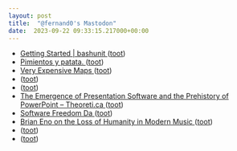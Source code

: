 ```yaml
---
layout: post
title:  "@fernand0's Mastodon"
date:  2023-09-22 09:33:15.217000+00:00
---
```

*  [Getting Started \| bashunit ](https://bashunit.typeddevs.com/getting-started.htm) ([toot](https://mastodon.social/@fernand0/111108108793639352))
*  [Pimientos y patata. ](https://avecesunafoto.wordpress.com/2023/09/22/pimientos-y-patata) ([toot](https://mastodon.social/@fernand0/111107942507544490))
*  [Very Expensive Maps ](https://flowingdata.com/2023/09/13/very-expensive-maps) ([toot](https://mastodon.social/@fernand0/111107866478586647))
*  [ ](https://mastodon.social/users/fernand0/statuses/111107784721604578/activity) ([toot](https://mastodon.social/users/fernand0/statuses/111107784721604578/activity))
*  [ ](https://mas.to/@purcola) ([toot](https://mastodon.social/@fernand0/111107784520749410))
*  [The Emergence of Presentation Software and the Prehistory of PowerPoint – Theoreti.ca ](http://theoreti.ca/?p=834) ([toot](https://mastodon.social/@fernand0/111107565216486689))
*  [Software Freedom Da ](https://mastodon.social/@fernand0/111107098262728078) ([toot](https://mastodon.social/@fernand0/111107098262728078))
*  [Brian Eno on the Loss of Humanity in Modern Music ](https://www.openculture.com/2023/08/brian-eno-on-the-loss-of-humanity-in-modern-music.htm) ([toot](https://mastodon.social/@fernand0/111104366438026033))
*  [ ](https://mastodon.social/users/fernand0/statuses/111104347377182481/activity) ([toot](https://mastodon.social/users/fernand0/statuses/111104347377182481/activity))
*  [ ](https://nixnet.social/users/sl1200) ([toot](https://mastodon.social/@fernand0/111104232521217152))
